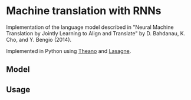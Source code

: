 # Machine translation with RNNs

Implementation of the language model described in "Neural Machine Translation by
Jointly Learning to Align and Translate" by D. Bahdanau, K. Cho, and Y. Bengio (2014).

Implemented in Python using [Theano](https://github.com/Theano/Theano) and
[Lasagne](https://github.com/Lasagne/Lasagne).


## Model


## Usage

